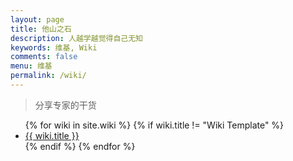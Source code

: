 ```yaml
---
layout: page
title: 他山之石
description: 人越学越觉得自己无知
keywords: 维基, Wiki
comments: false
menu: 维基
permalink: /wiki/
---
```


> 分享专家的干货

<ul class="listing">
{% for wiki in site.wiki %}
{% if wiki.title != "Wiki Template" %}
<li class="listing-item"><a href="{{ wiki.url }}">{{ wiki.title }}</a></li>
{% endif %}
{% endfor %}
</ul>
